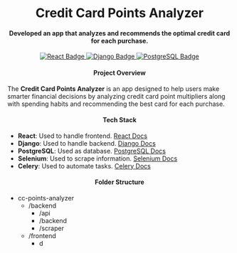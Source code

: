 <h1 align="center">
   Credit Card Points Analyzer
</h1>

<h4 align="center">
   Developed an app that analyzes and recommends the optimal credit card for each purchase.
</h4>

<p align="center">
   <a href="https://react.dev/">
      <img src="https://img.shields.io/badge/v19.0.0-_?logo=react&logoColor=%2361DAFB&label=React&color=%2361DAFB"
           alt="React Badge">
   </a>
   <a href="https://www.djangoproject.com/">
      <img src="https://img.shields.io/badge/v5.1.3-_?logo=django&logoColor=%23092E20&label=Django&color=%23092E20"
           alt="Django Badge">
   </a>
   <a href="https://www.postgresql.org/">
      <img src="https://img.shields.io/badge/v17.2-_?logo=postgresql&logoColor=%234169E1&label=PostgreSQL&color=%234169E1"
           alt="PostgreSQL Badge">
   </a>
</p>

<div id="project-overview">
   <h4 align="center">
      Project Overview
   </h4>

   <p>
      The <b>Credit Card Points Analyzer</b> is an app designed to help users make smarter financial decisions by analyzing credit card point multipliers along with spending habits and recommending the best card for each purchase.
   </p>
</div>

<div id="tech-stack">
   <h4 align="center">
      Tech Stack
   </h4>

   <ul>
      <li><b>React</b>: Used to handle frontend. <a href="https://react.dev/">React Docs</a></li>
      <li><b>Django</b>: Used to handle backend. <a href="https://www.djangoproject.com/">Django Docs</a></li>
      <li><b>PostgreSQL</b>: Used as database. <a href="https://www.postgresql.org/">PostgreSQL Docs</a></li>
      <li><b>Selenium</b>: Used to scrape information. <a href="https://www.selenium.dev/">Selenium Docs</a></li>
      <li><b>Celery</b>: Used to automate tasks. <a href="https://docs.celeryproject.org/">Celery Docs</a></li>
   </ul>
</div>

<div id="folder-structure">
   <h4 align="center">
      Folder Structure
   </h4>

   <ul>
      <li>cc-points-analyzer
         <ul>
            <li>
               /backend
               <ul>
                  <li>/api</li>
                  <li>/backend</li>
                  <li>/scraper</li>
               </ul>
            </li>
            <li>
               /frontend
               <ul>
                  <li>d</li>
               </ul>
            </li>
         </ul>
      </li>
   </ul>
</div>
